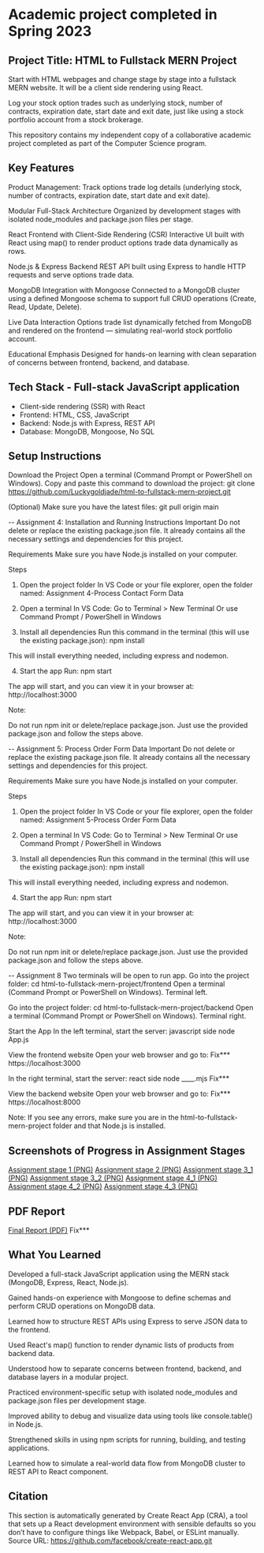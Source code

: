 # Academic project completed in Spring 2023

## Project Title: HTML to Fullstack MERN Project
Start with HTML webpages and change stage by stage into a fullstack MERN website. It will be a 
client side rendering using React.

Log your stock option trades such as underlying stock, number of contracts, expiration date, start date and exit date, just like using a stock portfolio account from a stock brokerage. 

This repository contains my independent copy of a collaborative academic project completed as part of the 
Computer Science program.

## Key Features
Product Management:
Track options trade log details (underlying stock, number of contracts, expiration date, start date and exit date).

Modular Full-Stack Architecture
Organized by development stages with isolated node_modules and package.json files per stage.

React Frontend with Client-Side Rendering (CSR)
Interactive UI built with React using map() to render product options trade data dynamically as rows.

Node.js & Express Backend
REST API built using Express to handle HTTP requests and serve options trade data.

MongoDB Integration with Mongoose
Connected to a MongoDB cluster using a defined Mongoose schema to support full CRUD operations (Create, Read, Update, Delete).

Live Data Interaction
Options trade list dynamically fetched from MongoDB and rendered on the frontend — simulating real-world stock portfolio account.

Educational Emphasis
Designed for hands-on learning with clean separation of concerns between frontend, backend, and database.



## Tech Stack - Full-stack JavaScript application
- Client-side rendering (SSR) with React
- Frontend: HTML, CSS, JavaScript
- Backend: Node.js with Express, REST API
- Database: MongoDB, Mongoose, No SQL

## Setup Instructions
Download the Project
Open a terminal (Command Prompt or PowerShell on Windows).
Copy and paste this command to download the project:
git clone https://github.com/Luckygoldjade/html-to-fullstack-mern-project.git

(Optional) Make sure you have the latest files:
git pull origin main

--
Assignment 4: Installation and Running Instructions
Important
Do not delete or replace the existing package.json file.
It already contains all the necessary settings and dependencies for this project.

Requirements
Make sure you have Node.js installed on your computer.

Steps
1. Open the project folder
In VS Code or your file explorer, open the folder named:
Assignment 4-Process Contact Form Data

2. Open a terminal
In VS Code: Go to Terminal > New Terminal
Or use Command Prompt / PowerShell in Windows

3. Install all dependencies
Run this command in the terminal (this will use the existing package.json):
npm install

This will install everything needed, including express and nodemon.

4. Start the app
Run:
npm start

The app will start, and you can view it in your browser at:
http://localhost:3000

Note:

Do not run npm init or delete/replace package.json.
Just use the provided package.json and follow the steps above.

--
Assignment 5: Process Order Form Data
Important
Do not delete or replace the existing package.json file.
It already contains all the necessary settings and dependencies for this project.

Requirements
Make sure you have Node.js installed on your computer.

Steps
1. Open the project folder
In VS Code or your file explorer, open the folder named:
Assignment 5-Process Order Form Data

2. Open a terminal
In VS Code: Go to Terminal > New Terminal
Or use Command Prompt / PowerShell in Windows

3. Install all dependencies
Run this command in the terminal (this will use the existing package.json):
npm install

This will install everything needed, including express and nodemon.

4. Start the app
Run:
npm start

The app will start, and you can view it in your browser at:
http://localhost:3000

Note:

Do not run npm init or delete/replace package.json.
Just use the provided package.json and follow the steps above.



--
Assignment 8
Two terminals will be open to run app.
Go into the project folder:
cd html-to-fullstack-mern-project/frontend
Open a terminal (Command Prompt or PowerShell on Windows). Terminal left.

Go into the project folder:
cd html-to-fullstack-mern-project/backend
Open a terminal (Command Prompt or PowerShell on Windows). Terminal right.

Start the App
In the left terminal, start the server: javascript side
node App.js

View the frontend website
Open your web browser and go to:
Fix***
https://localhost:3000

In the right terminal, start the server: react side
node ____.mjs
Fix***

View the backend website
Open your web browser and go to:
Fix***
https://localhost:8000


Note: If you see any errors, make sure you are in the html-to-fullstack-mern-project folder and that Node.js is installed.

## Screenshots of Progress in Assignment Stages
[Assignment stage 1 (PNG)](docs/screenshots/assign_1.png)
[Assignment stage 2 (PNG)](docs/screenshots/assign_2.png)
[Assignment stage 3_1 (PNG)](docs/screenshots/assign_3_1.png)
[Assignment stage 3_2 (PNG)](docs/screenshots/assign_3_2.png)
[Assignment stage 4_1 (PNG)](docs/screenshots/assign_4_1.png)
[Assignment stage 4_2 (PNG)](docs/screenshots/assign_4_2.png)
[Assignment stage 4_3 (PNG)](docs/screenshots/assign_4_3.png)

## PDF Report
[Final Report (PDF)](docs/_____.pdf)
Fix***

## What You Learned
Developed a full-stack JavaScript application using the MERN stack (MongoDB, Express, React, Node.js).

Gained hands-on experience with Mongoose to define schemas and perform CRUD operations on MongoDB data.

Learned how to structure REST APIs using Express to serve JSON data to the frontend.

Used React's map() function to render dynamic lists of products from backend data.

Understood how to separate concerns between frontend, backend, and database layers in a modular project.

Practiced environment-specific setup with isolated node_modules and package.json files per development stage.

Improved ability to debug and visualize data using tools like console.table() in Node.js.

Strengthened skills in using npm scripts for running, building, and testing applications.

Learned how to simulate a real-world data flow from MongoDB cluster to REST API to React component.




## Citation
This section is automatically generated by Create React App (CRA), a tool that sets up a React development environment with sensible defaults so you don’t have to configure things like Webpack, Babel, or ESLint manually.
Source URL: https://github.com/facebook/create-react-app.git


